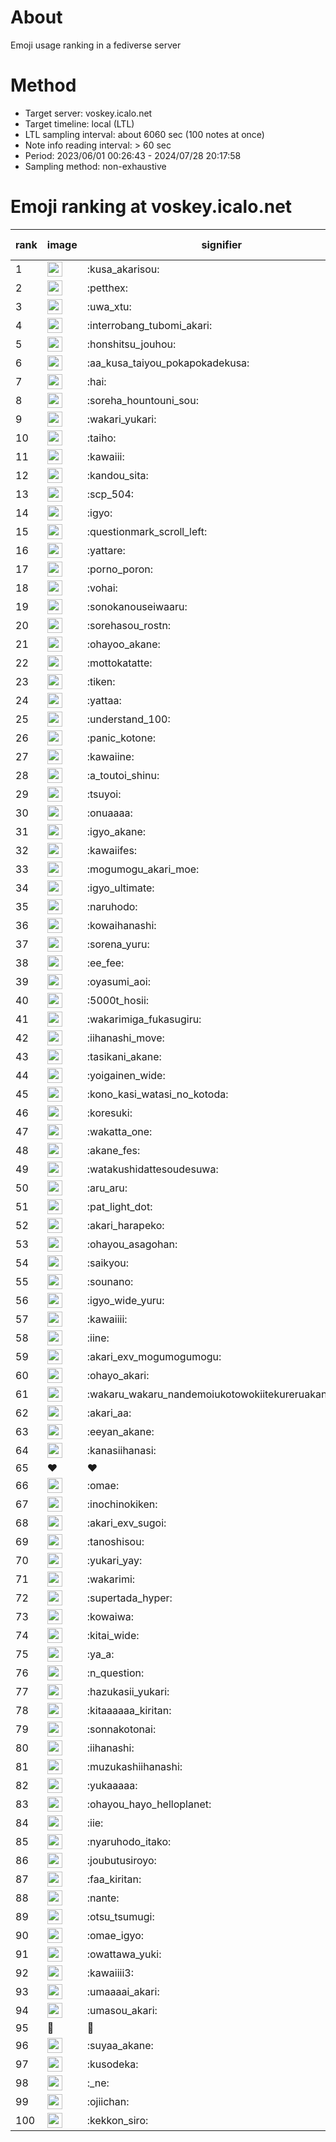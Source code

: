 # About
Emoji usage ranking in a fediverse server

# Method
- Target server: voskey.icalo.net
- Target timeline: local (LTL)
- LTL sampling interval: about 6060 sec (100 notes at once)
- Note info reading interval: > 60 sec
- Period: 2023/06/01 00:26:43 - 2024/07/28 20:17:58 
- Sampling method: non-exhaustive

# Emoji ranking at voskey.icalo.net

|rank|image|signifier|type|frequency score|
|----|----|----|----|----|
|1|<img height="24" src="https://voskey.icalo.net/emoji/kusa_akarisou.webp">|:kusa_akarisou:|custom|29555|
|2|<img height="24" src="https://voskey.icalo.net/emoji/petthex.webp">|:petthex:|custom|21257|
|3|<img height="24" src="https://voskey.icalo.net/emoji/uwa_xtu.webp">|:uwa_xtu:|custom|11842|
|4|<img height="24" src="https://voskey.icalo.net/emoji/interrobang_tubomi_akari.webp">|:interrobang_tubomi_akari:|custom|11331|
|5|<img height="24" src="https://voskey.icalo.net/emoji/honshitsu_jouhou.webp">|:honshitsu_jouhou:|custom|9013|
|6|<img height="24" src="https://voskey.icalo.net/emoji/aa_kusa_taiyou_pokapokadekusa.webp">|:aa_kusa_taiyou_pokapokadekusa:|custom|8570|
|7|<img height="24" src="https://voskey.icalo.net/emoji/hai.webp">|:hai:|custom|7848|
|8|<img height="24" src="https://voskey.icalo.net/emoji/soreha_hountouni_sou.webp">|:soreha_hountouni_sou:|custom|7004|
|9|<img height="24" src="https://voskey.icalo.net/emoji/wakari_yukari.webp">|:wakari_yukari:|custom|6758|
|10|<img height="24" src="https://voskey.icalo.net/emoji/taiho.webp">|:taiho:|custom|6649|
|11|<img height="24" src="https://voskey.icalo.net/emoji/kawaiii.webp">|:kawaiii:|custom|6006|
|12|<img height="24" src="https://voskey.icalo.net/emoji/kandou_sita.webp">|:kandou_sita:|custom|5987|
|13|<img height="24" src="https://voskey.icalo.net/emoji/scp_504.webp">|:scp_504:|custom|5695|
|14|<img height="24" src="https://voskey.icalo.net/emoji/igyo.webp">|:igyo:|custom|4462|
|15|<img height="24" src="https://voskey.icalo.net/emoji/questionmark_scroll_left.webp">|:questionmark_scroll_left:|custom|4421|
|16|<img height="24" src="https://voskey.icalo.net/emoji/yattare.webp">|:yattare:|custom|4384|
|17|<img height="24" src="https://voskey.icalo.net/emoji/porno_poron.webp">|:porno_poron:|custom|4322|
|18|<img height="24" src="https://voskey.icalo.net/emoji/vohai.webp">|:vohai:|custom|4118|
|19|<img height="24" src="https://voskey.icalo.net/emoji/sonokanouseiwaaru.webp">|:sonokanouseiwaaru:|custom|4088|
|20|<img height="24" src="https://voskey.icalo.net/emoji/sorehasou_rostn.webp">|:sorehasou_rostn:|custom|3936|
|21|<img height="24" src="https://voskey.icalo.net/emoji/ohayoo_akane.webp">|:ohayoo_akane:|custom|3894|
|22|<img height="24" src="https://voskey.icalo.net/emoji/mottokatatte.webp">|:mottokatatte:|custom|3696|
|23|<img height="24" src="https://voskey.icalo.net/emoji/tiken.webp">|:tiken:|custom|3583|
|24|<img height="24" src="https://voskey.icalo.net/emoji/yattaa.webp">|:yattaa:|custom|3551|
|25|<img height="24" src="https://voskey.icalo.net/emoji/understand_100.webp">|:understand_100:|custom|3525|
|26|<img height="24" src="https://voskey.icalo.net/emoji/panic_kotone.webp">|:panic_kotone:|custom|3486|
|27|<img height="24" src="https://voskey.icalo.net/emoji/kawaiine.webp">|:kawaiine:|custom|3459|
|28|<img height="24" src="https://voskey.icalo.net/emoji/a_toutoi_shinu.webp">|:a_toutoi_shinu:|custom|3248|
|29|<img height="24" src="https://voskey.icalo.net/emoji/tsuyoi.webp">|:tsuyoi:|custom|3224|
|30|<img height="24" src="https://voskey.icalo.net/emoji/onuaaaa.webp">|:onuaaaa:|custom|3038|
|31|<img height="24" src="https://voskey.icalo.net/emoji/igyo_akane.webp">|:igyo_akane:|custom|2980|
|32|<img height="24" src="https://voskey.icalo.net/emoji/kawaiifes.webp">|:kawaiifes:|custom|2826|
|33|<img height="24" src="https://voskey.icalo.net/emoji/mogumogu_akari_moe.webp">|:mogumogu_akari_moe:|custom|2819|
|34|<img height="24" src="https://voskey.icalo.net/emoji/igyo_ultimate.webp">|:igyo_ultimate:|custom|2764|
|35|<img height="24" src="https://voskey.icalo.net/emoji/naruhodo.webp">|:naruhodo:|custom|2761|
|36|<img height="24" src="https://voskey.icalo.net/emoji/kowaihanashi.webp">|:kowaihanashi:|custom|2686|
|37|<img height="24" src="https://voskey.icalo.net/emoji/sorena_yuru.webp">|:sorena_yuru:|custom|2536|
|38|<img height="24" src="https://voskey.icalo.net/emoji/ee_fee.webp">|:ee_fee:|custom|2534|
|39|<img height="24" src="https://voskey.icalo.net/emoji/oyasumi_aoi.webp">|:oyasumi_aoi:|custom|2483|
|40|<img height="24" src="https://voskey.icalo.net/emoji/5000t_hosii.webp">|:5000t_hosii:|custom|2456|
|41|<img height="24" src="https://voskey.icalo.net/emoji/wakarimiga_fukasugiru.webp">|:wakarimiga_fukasugiru:|custom|2417|
|42|<img height="24" src="https://voskey.icalo.net/emoji/iihanashi_move.webp">|:iihanashi_move:|custom|2367|
|43|<img height="24" src="https://voskey.icalo.net/emoji/tasikani_akane.webp">|:tasikani_akane:|custom|2175|
|44|<img height="24" src="https://voskey.icalo.net/emoji/yoigainen_wide.webp">|:yoigainen_wide:|custom|2128|
|45|<img height="24" src="https://voskey.icalo.net/emoji/kono_kasi_watasi_no_kotoda.webp">|:kono_kasi_watasi_no_kotoda:|custom|2126|
|46|<img height="24" src="https://voskey.icalo.net/emoji/koresuki.webp">|:koresuki:|custom|2119|
|47|<img height="24" src="https://voskey.icalo.net/emoji/wakatta_one.webp">|:wakatta_one:|custom|2119|
|48|<img height="24" src="https://voskey.icalo.net/emoji/akane_fes.webp">|:akane_fes:|custom|2108|
|49|<img height="24" src="https://voskey.icalo.net/emoji/watakushidattesoudesuwa.webp">|:watakushidattesoudesuwa:|custom|2099|
|50|<img height="24" src="https://voskey.icalo.net/emoji/aru_aru.webp">|:aru_aru:|custom|2073|
|51|<img height="24" src="https://voskey.icalo.net/emoji/pat_light_dot.webp">|:pat_light_dot:|custom|2035|
|52|<img height="24" src="https://voskey.icalo.net/emoji/akari_harapeko.webp">|:akari_harapeko:|custom|1979|
|53|<img height="24" src="https://voskey.icalo.net/emoji/ohayou_asagohan.webp">|:ohayou_asagohan:|custom|1979|
|54|<img height="24" src="https://voskey.icalo.net/emoji/saikyou.webp">|:saikyou:|custom|1935|
|55|<img height="24" src="https://voskey.icalo.net/emoji/sounano.webp">|:sounano:|custom|1925|
|56|<img height="24" src="https://voskey.icalo.net/emoji/igyo_wide_yuru.webp">|:igyo_wide_yuru:|custom|1843|
|57|<img height="24" src="https://voskey.icalo.net/emoji/kawaiiii.webp">|:kawaiiii:|custom|1833|
|58|<img height="24" src="https://voskey.icalo.net/emoji/iine.webp">|:iine:|custom|1807|
|59|<img height="24" src="https://voskey.icalo.net/emoji/akari_exv_mogumogumogu.webp">|:akari_exv_mogumogumogu:|custom|1793|
|60|<img height="24" src="https://voskey.icalo.net/emoji/ohayo_akari.webp">|:ohayo_akari:|custom|1786|
|61|<img height="24" src="https://voskey.icalo.net/emoji/wakaru_wakaru_nandemoiukotowokiitekureruakanetyan.webp">|:wakaru_wakaru_nandemoiukotowokiitekureruakanetyan:|custom|1745|
|62|<img height="24" src="https://voskey.icalo.net/emoji/akari_aa.webp">|:akari_aa:|custom|1665|
|63|<img height="24" src="https://voskey.icalo.net/emoji/eeyan_akane.webp">|:eeyan_akane:|custom|1659|
|64|<img height="24" src="https://voskey.icalo.net/emoji/kanasiihanasi.webp">|:kanasiihanasi:|custom|1636|
|65|❤|❤|unicode|1634|
|66|<img height="24" src="https://voskey.icalo.net/emoji/omae.webp">|:omae:|custom|1619|
|67|<img height="24" src="https://voskey.icalo.net/emoji/inochinokiken.webp">|:inochinokiken:|custom|1611|
|68|<img height="24" src="https://voskey.icalo.net/emoji/akari_exv_sugoi.webp">|:akari_exv_sugoi:|custom|1607|
|69|<img height="24" src="https://voskey.icalo.net/emoji/tanoshisou.webp">|:tanoshisou:|custom|1592|
|70|<img height="24" src="https://voskey.icalo.net/emoji/yukari_yay.webp">|:yukari_yay:|custom|1573|
|71|<img height="24" src="https://voskey.icalo.net/emoji/wakarimi.webp">|:wakarimi:|custom|1560|
|72|<img height="24" src="https://voskey.icalo.net/emoji/supertada_hyper.webp">|:supertada_hyper:|custom|1521|
|73|<img height="24" src="https://voskey.icalo.net/emoji/kowaiwa.webp">|:kowaiwa:|custom|1512|
|74|<img height="24" src="https://voskey.icalo.net/emoji/kitai_wide.webp">|:kitai_wide:|custom|1492|
|75|<img height="24" src="https://voskey.icalo.net/emoji/ya_a.webp">|:ya_a:|custom|1478|
|76|<img height="24" src="https://voskey.icalo.net/emoji/n_question.webp">|:n_question:|custom|1477|
|77|<img height="24" src="https://voskey.icalo.net/emoji/hazukasii_yukari.webp">|:hazukasii_yukari:|custom|1433|
|78|<img height="24" src="https://voskey.icalo.net/emoji/kitaaaaaa_kiritan.webp">|:kitaaaaaa_kiritan:|custom|1393|
|79|<img height="24" src="https://voskey.icalo.net/emoji/sonnakotonai.webp">|:sonnakotonai:|custom|1354|
|80|<img height="24" src="https://voskey.icalo.net/emoji/iihanashi.webp">|:iihanashi:|custom|1348|
|81|<img height="24" src="https://voskey.icalo.net/emoji/muzukashiihanashi.webp">|:muzukashiihanashi:|custom|1336|
|82|<img height="24" src="https://voskey.icalo.net/emoji/yukaaaaa.webp">|:yukaaaaa:|custom|1326|
|83|<img height="24" src="https://voskey.icalo.net/emoji/ohayou_hayo_helloplanet.webp">|:ohayou_hayo_helloplanet:|custom|1319|
|84|<img height="24" src="https://voskey.icalo.net/emoji/iie.webp">|:iie:|custom|1307|
|85|<img height="24" src="https://voskey.icalo.net/emoji/nyaruhodo_itako.webp">|:nyaruhodo_itako:|custom|1293|
|86|<img height="24" src="https://voskey.icalo.net/emoji/joubutusiroyo.webp">|:joubutusiroyo:|custom|1286|
|87|<img height="24" src="https://voskey.icalo.net/emoji/faa_kiritan.webp">|:faa_kiritan:|custom|1273|
|88|<img height="24" src="https://voskey.icalo.net/emoji/nante.webp">|:nante:|custom|1242|
|89|<img height="24" src="https://voskey.icalo.net/emoji/otsu_tsumugi.webp">|:otsu_tsumugi:|custom|1240|
|90|<img height="24" src="https://voskey.icalo.net/emoji/omae_igyo.webp">|:omae_igyo:|custom|1225|
|91|<img height="24" src="https://voskey.icalo.net/emoji/owattawa_yuki.webp">|:owattawa_yuki:|custom|1215|
|92|<img height="24" src="https://voskey.icalo.net/emoji/kawaiiii3.webp">|:kawaiiii3:|custom|1200|
|93|<img height="24" src="https://voskey.icalo.net/emoji/umaaaai_akari.webp">|:umaaaai_akari:|custom|1174|
|94|<img height="24" src="https://voskey.icalo.net/emoji/umasou_akari.webp">|:umasou_akari:|custom|1167|
|95|🤔|🤔|unicode|1167|
|96|<img height="24" src="https://voskey.icalo.net/emoji/suyaa_akane.webp">|:suyaa_akane:|custom|1160|
|97|<img height="24" src="https://voskey.icalo.net/emoji/kusodeka.webp">|:kusodeka:|custom|1157|
|98|<img height="24" src="https://voskey.icalo.net/emoji/_ne.webp">|:_ne:|custom|1157|
|99|<img height="24" src="https://voskey.icalo.net/emoji/ojiichan.webp">|:ojiichan:|custom|1155|
|100|<img height="24" src="https://voskey.icalo.net/emoji/kekkon_siro.webp">|:kekkon_siro:|custom|1153|
